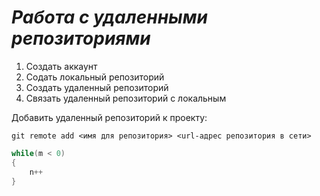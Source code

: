 # ***Работа с удаленными репозиториями***
1. Создать аккаунт
2. Содать локальный репозиторий
3. Создать удаленный репозиторий
4. Связать удаленный репозиторий с локальным

Добавить удаленный репозиторий к проекту:
```
git remote add <имя для репозитория> <url-адрес репозитория в сети>
```
```C#
while(m < 0)
{
    n++
}
```
